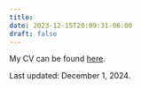 ```yaml
---
title: 
date: 2023-12-15T20:09:31-06:00
draft: false
---
```


My CV can be found [here](/documents/JMBosnich_CV.pdf).

Last updated: December 1, 2024.